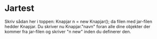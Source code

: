 # Jartest
Skriv sådan her i toppen: Knapjar n = new Knapjar(); da filen med jar-filen hedder Knapjar.
Du skriver nu Knapjar."navn" foran alle dine objekter der kommer fra jar-filen og skriver "n new" inden du definerer den.
